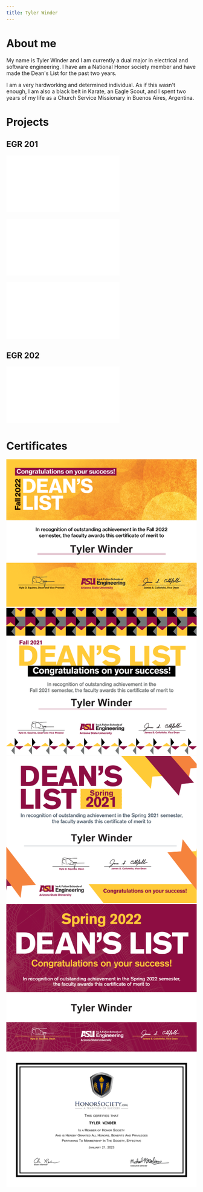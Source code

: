 ```yaml
---
title: Tyler Winder
---
```


# About me

My name is Tyler Winder and I am currently a dual major in electrical and software engineering. I have am a National Honor society member and have made the Dean's List for the past two years.

I am a very hardworking and determined individual. As if this wasn't enough, I am also a black belt in Karate, an Eagle Scout, and I spent two years of my life as a Church Service Missionary in Buenos Aires, Argentina.
# Projects
## EGR 201
![Link to Life Cycle Analysis](Life_Cycle_Analysis.md)

![Link to Final Project Modeling Appendix](Final_Project_Modeling_Appendix.md)

![Link to Final Project Dissemination](final_Project_Dissemination.md)

## EGR 202
![Link to EGR 202 Final Project](EGR202.md)
# Certificates
![](Dean_List_for_Fall(1).png)
![](Dean_List_for_Fall(2).png)
![](Dean_List_for_Spring(1).png)
![](Dean_List_for_Spring.png)
![](HonorSociety.org_Certificate_(1).png)

